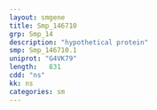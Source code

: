 ```yaml
---
layout: smgene
title: Smp_146710
grp: Smp_14
description: "hypothetical protein"
smp: Smp_146710.1
uniprot: "G4VK79"
length:   831
cdd: "ns"
kk: ns
categories: sm
---
```

